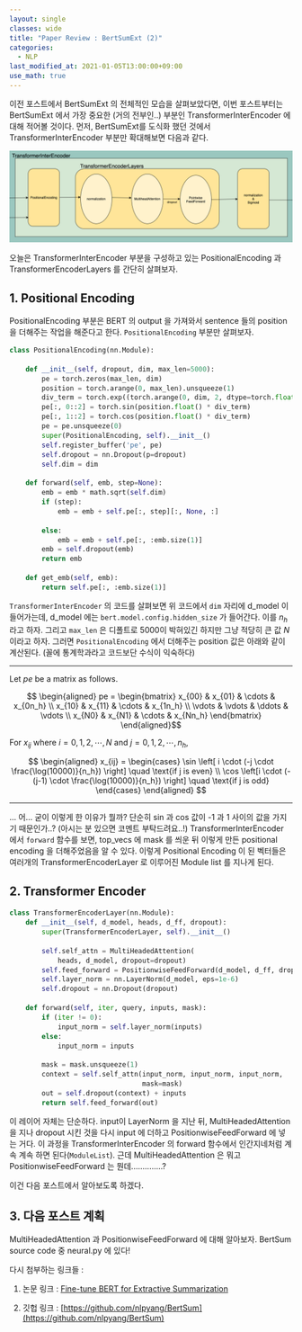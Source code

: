 ```yaml
---
layout: single
classes: wide
title: "Paper Review : BertSumExt (2)"
categories:
  - NLP
last_modified_at: 2021-01-05T13:00:00+09:00
use_math: true
---
```


이전 포스트에서 BertSumExt 의 전체적인 모습을 살펴보았다면, 이번 포스트부터는 BertSumExt 에서 가장 중요한 (거의 전부인..) 부분인 TransformerInterEncoder 에 대해 적어볼 것이다. 먼저, BertSumExt를 도식화 했던 것에서 TransformerInterEncoder 부분만 확대해보면 다음과 같다.

![transinterencoder](/assets/transinter.png)

오늘은 TransformerInterEncoder 부분을 구성하고 있는 PositionalEncoding 과 TransformerEncoderLayers 를 간단히 살펴보자.

## 1. Positional Encoding

PositionalEncoding 부분은 BERT 의 output 을 가져와서 sentence 들의 position을 더해주는 작업을 해준다고 한다. `PositionalEncoding` 부분만 살펴보자.

```python
class PositionalEncoding(nn.Module):

    def __init__(self, dropout, dim, max_len=5000):
        pe = torch.zeros(max_len, dim)
        position = torch.arange(0, max_len).unsqueeze(1)
        div_term = torch.exp((torch.arange(0, dim, 2, dtype=torch.float) * -(math.log(10000.0) / dim)))
        pe[:, 0::2] = torch.sin(position.float() * div_term)
        pe[:, 1::2] = torch.cos(position.float() * div_term)
        pe = pe.unsqueeze(0)
        super(PositionalEncoding, self).__init__()
        self.register_buffer('pe', pe)
        self.dropout = nn.Dropout(p=dropout)
        self.dim = dim

    def forward(self, emb, step=None):
        emb = emb * math.sqrt(self.dim)
        if (step):
            emb = emb + self.pe[:, step][:, None, :]

        else:
            emb = emb + self.pe[:, :emb.size(1)]
        emb = self.dropout(emb)
        return emb

    def get_emb(self, emb):
        return self.pe[:, :emb.size(1)]
```

`TransformerInterEncoder` 의 코드를 살펴보면 위 코드에서 `dim` 자리에 d_model 이 들어가는데, d_model 에는 `bert.model.config.hidden_size` 가 들어간다. 이를 $n_h$ 라고 하자. 그리고 `max_len` 은 디폴트로 5000이 박혀있긴 하지만 그냥 적당히 큰 값 $N$ 이라고 하자. 그러면 `PositionalEncoding` 에서 더해주는 position 값은 아래와 같이 계산된다. (꼴에 통계학과라고 코드보단 수식이 익숙하다)

---

Let $pe$ be a matrix as follows.

$$
\begin{aligned}
pe = \begin{bmatrix}
x_{00} & x_{01} & \cdots & x_{0n_h} \\
x_{10} & x_{11} & \cdots & x_{1n_h} \\
\vdots & \vdots & \ddots & \vdots \\
x_{N0} & x_{N1} & \cdots & x_{Nn_h}
\end{bmatrix}
\end{aligned}$$


For $x_{ij}$ where $i = 0,1,2,\cdots,N$ and $j = 0,1,2,\cdots,n_h$, 

$$
\begin{aligned}
x_{ij} = \begin{cases}
\sin \left[ i \cdot (-j \cdot \frac{\log(10000)}{n_h}) \right] \quad \text{if j is even} \\
\cos \left[i \cdot (-(j-1) \cdot \frac{\log(10000)}{n_h}) \right] \quad \text{if j is odd}
\end{cases}
\end{aligned}
$$

---

... 어... 굳이 이렇게 한 이유가 뭘까? 단순히 sin 과 cos 값이 -1 과 1 사이의 값을 가지기 때문인가..? (아시는 분 있으면 코멘트 부탁드려요..!) TransformerInterEncoder 에서 `forward` 함수를 보면, top_vecs 에 mask 를 씌운 뒤 이렇게 만든 positional encoding 을 더해주었음을 알 수 있다. 이렇게 Positional Encoding 이 된 벡터들은 여러개의 TransformerEncoderLayer 로 이루어진 Module list 를 지나게 된다.

## 2. Transformer Encoder

```python
class TransformerEncoderLayer(nn.Module):
    def __init__(self, d_model, heads, d_ff, dropout):
        super(TransformerEncoderLayer, self).__init__()

        self.self_attn = MultiHeadedAttention(
            heads, d_model, dropout=dropout)
        self.feed_forward = PositionwiseFeedForward(d_model, d_ff, dropout)
        self.layer_norm = nn.LayerNorm(d_model, eps=1e-6)
        self.dropout = nn.Dropout(dropout)

    def forward(self, iter, query, inputs, mask):
        if (iter != 0):
            input_norm = self.layer_norm(inputs)
        else:
            input_norm = inputs

        mask = mask.unsqueeze(1)
        context = self.self_attn(input_norm, input_norm, input_norm,
                                 mask=mask)
        out = self.dropout(context) + inputs
        return self.feed_forward(out)
```

이 레이어 자체는 단순하다. input이 LayerNorm 을 지난 뒤, MultiHeadedAttention 을 지나 dropout 시킨 것을 다시 input 에 더하고 PositionwiseFeedForward 에 넣는 거다. 이 과정을 TransformerInterEncoder 의 forward 함수에서 인간지네처럼 계속 계속 하면 된다(`ModuleList`). 근데 MultiHeadedAttention 은 뭐고 PositionwiseFeedForward 는 뭔데..............?

이건 다음 포스트에서 알아보도록 하겠다.

## 3. 다음 포스트 계획

MultiHeadedAttention 과 PositionwiseFeedForward 에 대해 알아보자. BertSum source code 중 neural.py 에 있다!

다시 첨부하는 링크들 :

1. 논문 링크 : [Fine-tune BERT for Extractive Summarization](https://arxiv.org/pdf/1903.10318.pdf) 

2. 깃헙 링크 : [https://github.com/nlpyang/BertSum](https://github.com/nlpyang/BertSum)